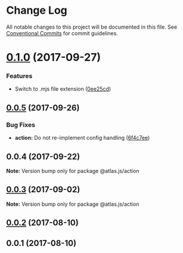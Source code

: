# Change Log

All notable changes to this project will be documented in this file.
See [Conventional Commits](https://conventionalcommits.org) for commit guidelines.

<a name="0.1.0"></a>
# [0.1.0](https://github.com/strvcom/atlas.js/compare/@atlas.js/action@0.0.5...@atlas.js/action@0.1.0) (2017-09-27)


### Features

* Switch to .mjs file extension ([0ee25cd](https://github.com/strvcom/atlas.js/commit/0ee25cd))




<a name="0.0.5"></a>
## [0.0.5](https://github.com/strvcom/atlas.js/compare/@atlas.js/action@0.0.4...@atlas.js/action@0.0.5) (2017-09-26)


### Bug Fixes

* **action:** Do not re-implement config handling ([6f4c7ee](https://github.com/strvcom/atlas.js/commit/6f4c7ee))




<a name="0.0.4"></a>
## 0.0.4 (2017-09-22)




**Note:** Version bump only for package @atlas.js/action

<a name="0.0.3"></a>
## [0.0.3](https://github.com/strvcom/atlas.js/compare/@atlas.js/action@0.0.2...@atlas.js/action@0.0.3) (2017-09-02)




**Note:** Version bump only for package @atlas.js/action

<a name="0.0.2"></a>
## [0.0.2](https://github.com/strvcom/atlas.js/compare/@atlas.js/action@0.0.1...@atlas.js/action@0.0.2) (2017-08-10)




<a name="0.0.1"></a>
## 0.0.1 (2017-08-10)
